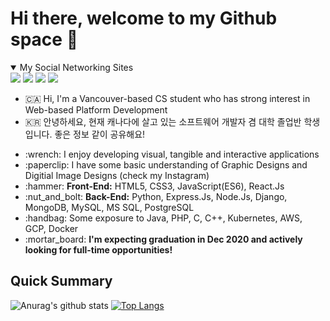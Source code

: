 # Hi there, welcome to my Github space 🚀

<details open>
  <summary>My Social Networking Sites</summary>
  <div>
    <a href="https://www.linkedin.com/in/danlee0528" target="_blank"><img src="https://img.shields.io/badge/linkedin-%230077B5.svg?&style=for-the-badge&logo=linkedin&logoColor=white"></a>
    <a href="https://dev.to/danlee0528" target="_blank"><img src= "https://img.shields.io/badge/DEV.TO-%230A0A0A.svg?&style=for-the-badge&logo=dev.to&logoColor=white"></a>
    <a href="https://www.instagram.com/daniel_things.dev/" target="_blank"><img src="https://img.shields.io/badge/instagram-%23E4405F.svg?&style=for-the-badge&logo=instagram&logoColor=white"></a>
    <a href="https://www.youtube.com/channel/UCwqWNzINlWxwfNCPAU86_Fg?view_as=subscriber" target="_blank"><img src="https://img.shields.io/badge/youtube-%23FF0000.svg?&style=for-the-badge&logo=youtube&logoColor=white"></a>
  </div>
</details>
<ul>
<li> 🇨🇦 Hi, I'm a Vancouver-based CS student who has strong interest in Web-based Platform Development</li>
<li> 🇰🇷 안녕하세요, 현재 캐나다에 살고 있는 소프트웨어 개발자 겸 대학 졸업반 학생 입니다. 좋은 정보 같이 공유해요!</li>
</ul>
<ul>
<li>:wrench: I enjoy developing visual, tangible and interactive applications </li>
<li>:paperclip: I have some basic understanding of Graphic Designs and Digitial Image Designs (check my Instagram)</li>
  <li>:hammer: <strong>Front-End:</strong> HTML5, CSS3, JavaScript(ES6), React.Js</li>
<li>:nut_and_bolt: <strong>Back-End:</strong> Python, Express.Js, Node.Js, Django, MongoDB, MySQL, MS SQL, PostgreSQL </li>
<li>:handbag: Some exposure to Java, PHP, C, C++, Kubernetes, AWS, GCP, Docker </li>
<li>:mortar_board: <strong>I'm expecting graduation in Dec 2020 and actively looking for full-time opportunities!</strong></li>
</ul>

## Quick Summary
![Anurag's github stats](https://github-readme-stats.vercel.app/api?username=danlee0528&show_icons=true&theme=default)
[![Top Langs](https://github-readme-stats.vercel.app/api/top-langs/?username=danlee0528&layout=compact)](https://github.com/anuraghazra/github-readme-stats)


